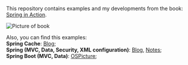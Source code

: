 This repository contains examples and my developments from the book: 
[Spring in Action](https://www.amazon.com/Spring-Action-Covers-4/dp/161729120X).

![Picture of book](https://images-na.ssl-images-amazon.com/images/I/51gHy16h5TL._SX397_BO1,204,203,200_.jpg)

Also, you can find this examples:  
**Spring Cache**: 
[Blog](https://github.com/MrChebik/Blog);  
**Spring (MVC, Data, Security, XML configuration)**: 
[Blog](https://github.com/MrChebik/Blog), 
[Notes](https://github.com/MrChebik/Notes);  
**Spring Boot (MVC, Data)**: 
[OSPicture](https://github.com/MrChebik/OSPicture);
